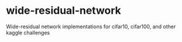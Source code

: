 # wide-residual-network
Wide-residual network implementations for cifar10, cifar100, and other kaggle challenges
